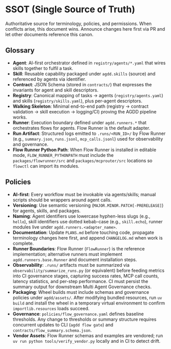 # SSOT (Single Source of Truth)
Authoritative source for terminology, policies, and permissions. When conflicts arise, this document wins. Announce changes here first via PR and let other documents reference this canon.

## Glossary
- **Agent**: AI-first orchestrator defined in `registry/agents/*.yaml` that wires skills together to fulfil a task.
- **Skill**: Reusable capability packaged under `agdd.skills` (source) and referenced by agents via identifier.
- **Contract**: JSON Schema (stored in `contracts/`) that expresses the invariants for agent and skill descriptors.
- **Registry**: Canonical mapping of tasks -> agents (`registry/agents.yaml`) and skills (`registry/skills.yaml`), plus per-agent descriptors.
- **Walking Skeleton**: Minimal end-to-end path (registry -> contract validation -> skill execution -> logging/CI) proving the AGDD pipeline works.
- **Runner**: Execution boundary defined under `agdd.runners.*` that orchestrates flows for agents. Flow Runner is the default adapter.
- **Run Artifact**: Structured logs emitted to `.runs/<RUN_ID>/` by Flow Runner (e.g., `summary.json`, `runs.jsonl`, `mcp_calls.jsonl`) used for observability and governance.
- **Flow Runner Python Path**: When Flow Runner is installed in editable mode, `FLOW_RUNNER_PYTHONPATH` must include the `packages/flowrunner/src` and `packages/mcprouter/src` locations so `flowctl` can import its modules.

## Policies
- **AI-first**: Every workflow must be invokable via agents/skills; manual scripts should be wrappers around agent calls.
- **Versioning**: Use semantic versioning (`MAJOR.MINOR.PATCH[-PRERELEASE]`) for agents, skills, and packages.
- **Naming**: Agent identifiers use lowercase hyphen-less slugs (e.g., `hello`), skill identifiers use dotted kebab-case (e.g., `skill.echo`), runner modules live under `agdd.runners.<adapter_name>`.
- **Documentation**: Update `PLANS.md` before touching code, propagate terminology changes here first, and append `CHANGELOG.md` when work is complete.
- **Runner Boundaries**: Flow Runner (`FlowRunner`) is the reference implementation; alternative runners must implement `agdd.runners.base.Runner` and document installation steps.
- **Observability**: `.runs/` artifacts must be summarized via `observability/summarize_runs.py` (or equivalent) before feeding metrics into CI governance stages, capturing success rates, MCP call counts, latency statistics, and per-step performance. CI must persist the summary output for downstream Multi Agent Governance checks.
- **Packaging**: Wheel builds must include schemas and governance policies under `agdd/assets/`. After modifying bundled resources, run `uv build` and install the wheel in a temporary virtual environment to confirm `importlib.resources` loads succeed.
- **Governance**: `policies/flow_governance.yaml` defines baseline thresholds. Any change to thresholds or summary structure requires concurrent updates to CLI (`agdd flow gate`) and `contracts/flow_summary.schema.json`.
- **Vendor Assets**: Flow Runner schemas and examples are vendored; run `uv run python tools/verify_vendor.py` locally and in CI to detect drift.
